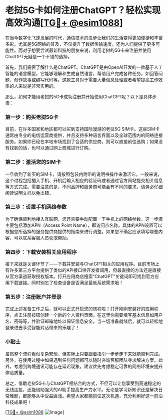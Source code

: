 # 老挝5G卡如何注册ChatGPT？轻松实现高效沟通[[TG💪+ @esim1088](https://t.me/s/esim1088)]

在当今数字化飞速发展的时代，通信技术的进步让我们的生活变得更加便捷和丰富多彩。尤其是5G网络的普及，不仅提升了数据传输速度，还为人们提供了更多可能性。而对于想要尝试最新科技的朋友来说，利用老挝的5G卡来注册并使用ChatGPT无疑是一个不错的选择。

首先，我们需要了解什么是ChatGPT。ChatGPT是由OpenAI开发的一款基于人工智能的语言模型，它能够理解和生成自然语言，帮助用户完成各种任务，如回答问题、创作故事或编写代码等。这款工具对于需要大量信息处理或者希望提高工作效率的人来说是非常实用的。

那么，如何才能用老挝的5G卡成功注册并开始使用ChatGPT呢？以下是具体步骤：

### 第一步：购买老挝5G卡

目前，在许多国家和地区都可以买到支持国际漫游的老挝5G SIM卡。这些SIM卡通常由专业的电信运营商提供，并且支持多种语言界面以及全球范围内的网络连接服务。如果你已经在本地市场找到了合适的供应商，则可以直接前往选购；如果没有找到的话，也可以通过网上商城进行订购。

### 第二步：激活您的SIM卡

一旦收到了新买的SIM卡，请按照包装内附带的说明书操作来激活它。一般来说，这个过程包括插入手机、开机后输入相应的验证码或者通过官方网站提交相关信息等方式完成。需要注意的是，不同品牌和服务商可能会有不同的要求，请务必仔细阅读说明文档以免出错。

### 第三步：设置手机网络参数

为了确保顺利地接入互联网，您还需要手动配置一下手机上的网络参数。这一步骤主要包括添加APN（Access Point Name），即访问点名称。具体的APN设置可以根据您所选择的服务提供商提供的指南来进行调整。如果您不确定应该填写哪些内容，可以联系客服人员获取帮助。

### 第四步：下载安装相关应用程序

接下来就是关键环节了——下载并安装与ChatGPT相关的应用程序。目前市场上有许多第三方平台提供了类似的API接口供开发者调用，但最直接的方法还是直接从官方渠道获取授权版本。打开应用商店搜索“ChatGPT”关键词即可找到官方应用下载链接。同时别忘了检查设备是否满足最低系统需求哦！

### 第五步：注册账户并登录

完成上述准备工作之后，就可以正式开启您的旅程啦！打开刚刚安装好的应用程序，点击注册按钮创建一个新的个人资料页面。在这里你需要填写基本信息如用户名、密码等，并验证邮箱地址以保证信息安全。当一切准备就绪后，就可以轻松地登录进去享受智能对话带来的乐趣了！

### 小贴士

虽然整个流程看似复杂繁琐，但实际上只要跟着指引一步步走下来就能顺利完成。另外，在使用过程中如果遇到任何问题都可以随时咨询客服团队寻求解决方案。此外，考虑到跨境通讯可能存在延迟现象，建议优先考虑稳定可靠的网络环境来提升体验质量。

总之，借助老挝5G卡与ChatGPT相结合的方式，不但可以让您享受到高速稳定的无线连接，还能借助强大的AI助手提高生产力水平。无论是学习新知识还是解决日常难题，都能够从中受益匪浅。希望大家都能抓住这次机遇，充分利用好这一前沿科技成果吧！

[[TG💪+ @esim1088](https://t.me/s/esim1088) ![Image](https://i.postimg.cc/4NQfJmqS/Snipaste-2025-05-13-00-14-12.png)]